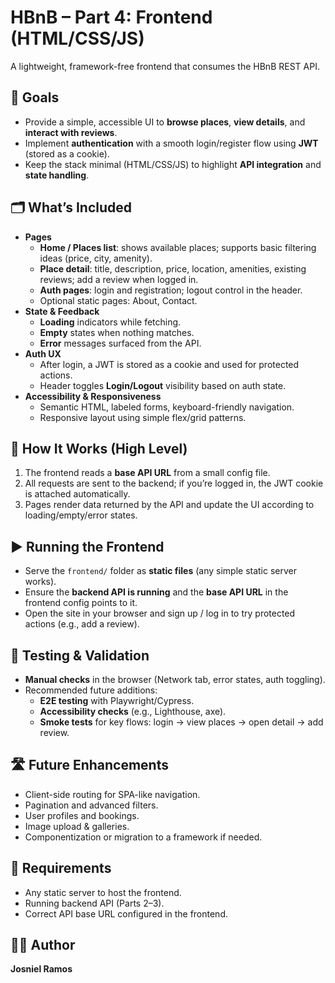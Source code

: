 # HBnB – Part 4: Frontend (HTML/CSS/JS)

A lightweight, framework-free frontend that consumes the HBnB REST API.

## 🎯 Goals
- Provide a simple, accessible UI to **browse places**, **view details**, and **interact with reviews**.
- Implement **authentication** with a smooth login/register flow using **JWT** (stored as a cookie).
- Keep the stack minimal (HTML/CSS/JS) to highlight **API integration** and **state handling**.

## 🗂️ What’s Included
- **Pages**
  - **Home / Places list**: shows available places; supports basic filtering ideas (price, city, amenity).
  - **Place detail**: title, description, price, location, amenities, existing reviews; add a review when logged in.
  - **Auth pages**: login and registration; logout control in the header.
  - Optional static pages: About, Contact.
- **State & Feedback**
  - **Loading** indicators while fetching.
  - **Empty** states when nothing matches.
  - **Error** messages surfaced from the API.
- **Auth UX**
  - After login, a JWT is stored as a cookie and used for protected actions.
  - Header toggles **Login/Logout** visibility based on auth state.
- **Accessibility & Responsiveness**
  - Semantic HTML, labeled forms, keyboard-friendly navigation.
  - Responsive layout using simple flex/grid patterns.

## 🔌 How It Works (High Level)
1. The frontend reads a **base API URL** from a small config file.
2. All requests are sent to the backend; if you’re logged in, the JWT cookie is attached automatically.
3. Pages render data returned by the API and update the UI according to loading/empty/error states.

## ▶️ Running the Frontend
- Serve the `frontend/` folder as **static files** (any simple static server works).
- Ensure the **backend API is running** and the **base API URL** in the frontend config points to it.
- Open the site in your browser and sign up / log in to try protected actions (e.g., add a review).

## 🧪 Testing & Validation
- **Manual checks** in the browser (Network tab, error states, auth toggling).
- Recommended future additions:
  - **E2E testing** with Playwright/Cypress.
  - **Accessibility checks** (e.g., Lighthouse, axe).
  - **Smoke tests** for key flows: login → view places → open detail → add review.

## 🛣️ Future Enhancements
- Client-side routing for SPA-like navigation.
- Pagination and advanced filters.
- User profiles and bookings.
- Image upload & galleries.
- Componentization or migration to a framework if needed.

## 🤝 Requirements
- Any static server to host the frontend.
- Running backend API (Parts 2–3).
- Correct API base URL configured in the frontend.

## 🧑‍💻 Author
**Josniel Ramos**
